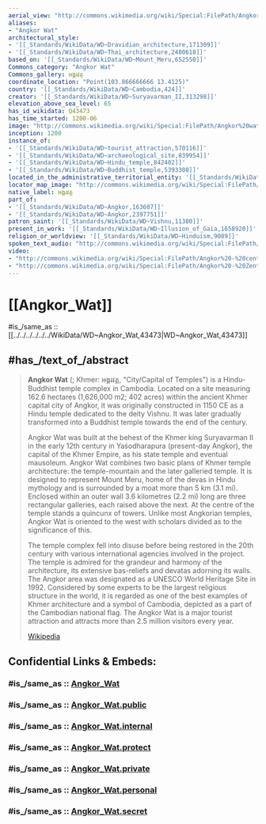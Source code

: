 ```yaml
---
aerial_view: "http://commons.wikimedia.org/wiki/Special:FilePath/Angkor%20Wat%20Aerial%20View%20Siem%20Reap%20Cambodia%202011.jpg"
aliases:
- "Angkor Wat"
architectural_style:
- '[[_Standards/WikiData/WD~Dravidian_architecture,171309]]'
- '[[_Standards/WikiData/WD~Thai_architecture,2480618]]'
based_on: '[[_Standards/WikiData/WD~Mount_Meru,652550]]'
Commons_category: "Angkor Wat"
Commons_gallery: អង្គរវត្
coordinate_location: "Point(103.866666666 13.4125)"
country: '[[_Standards/WikiData/WD~Cambodia,424]]'
creator: '[[_Standards/WikiData/WD~Suryavarman_II,313298]]'
elevation_above_sea_level: 65
has_id_wikidata: Q43473
has_time_started: 1200-06
image: "http://commons.wikimedia.org/wiki/Special:FilePath/Angkor%20wat%20temple.jpg"
inception: 1200
instance_of:
- '[[_Standards/WikiData/WD~tourist_attraction,570116]]'
- '[[_Standards/WikiData/WD~archaeological_site,839954]]'
- '[[_Standards/WikiData/WD~Hindu_temple,842402]]'
- '[[_Standards/WikiData/WD~Buddhist_temple,5393308]]'
located_in_the_administrative_territorial_entity: '[[_Standards/WikiData/WD~Siem_Reap_Province,652818]]'
locator_map_image: "http://commons.wikimedia.org/wiki/Special:FilePath/Angkor%20wat%20plano%20v.png"
native_label: អង្គរវត្ត
part_of:
- '[[_Standards/WikiData/WD~Angkor,163607]]'
- '[[_Standards/WikiData/WD~Angkor,2397751]]'
patron_saint: '[[_Standards/WikiData/WD~Vishnu,11380]]'
present_in_work: '[[_Standards/WikiData/WD~Illusion_of_Gaia,1658920]]'
religion_or_worldview: '[[_Standards/WikiData/WD~Hinduism,9089]]'
spoken_text_audio: "http://commons.wikimedia.org/wiki/Special:FilePath/Hy-%D4%B1%D5%B6%D5%A3%D5%AF%D5%B8%D6%80%20%D5%8E%D5%A1%D5%BF%20%28Angkor%20Wat%29.ogg"
video:
- "http://commons.wikimedia.org/wiki/Special:FilePath/Angkor%20-%20centre%20of%20the%20Khmer%20Kingdom%2C%20TerraX%20%28English%20AI%20redub%2C%20v2%29.webm"
- "http://commons.wikimedia.org/wiki/Special:FilePath/Angkor%20-%20Zentrum%20des%20K%C3%B6nigreichs%20der%20Khmer%20%28CC%20BY-SA%204.0%29%20cy.webm"
---
```


# [[Angkor_Wat]] 

#is_/same_as :: [[../../../../../../WikiData/WD~Angkor_Wat,43473|WD~Angkor_Wat,43473]] 

## #has_/text_of_/abstract 

> **Angkor Wat** (; Khmer: អង្គរវត្ត, "City/Capital of Temples") is a Hindu-Buddhist temple complex in Cambodia. Located on a site measuring 162.6 hectares (1,626,000 m2; 402 acres) within the ancient Khmer capital city of Angkor, it was originally constructed in 1150 CE as a Hindu temple dedicated to the deity Vishnu. It was later gradually transformed into a Buddhist temple towards the end of the century.
>
> Angkor Wat was built at the behest of the Khmer king Suryavarman II in the early 12th century in Yaśodharapura (present-day Angkor), the capital of the Khmer Empire, as his state temple and eventual mausoleum. Angkor Wat combines two basic plans of Khmer temple architecture: the temple-mountain and the later galleried temple. It is designed to represent Mount Meru, home of the devas in Hindu mythology and is surrounded by a moat more than 5 km (3.1 mi). Enclosed within an outer wall 3.6 kilometres (2.2 mi) long are three rectangular galleries, each raised above the next. At the centre of the temple stands a quincunx of towers. Unlike most Angkorian temples, Angkor Wat is oriented to the west with scholars divided as to the significance of this. 
>
> The temple complex fell into disuse before being restored in the 20th century with various international agencies involved in the project. The temple is admired for the grandeur and harmony of the architecture, its extensive bas-reliefs and devatas adorning its walls. The Angkor area was designated as a UNESCO World Heritage Site in 1992. Considered by some experts to be the largest religious structure in the world, it is regarded as one of the best examples of Khmer architecture and a symbol of Cambodia, depicted as a part of the Cambodian national flag. The Angkor Wat is a major tourist attraction and attracts more than 2.5 million visitors every year.
>
> [Wikipedia](https://en.wikipedia.org/wiki/Angkor%20Wat) 


## Confidential Links & Embeds: 

### #is_/same_as :: [Angkor_Wat](Angkor_Wat.md) 

### #is_/same_as :: [Angkor_Wat.public](/_public/Technology/Construction/Architecture/Angkor_Wat.public.md) 

### #is_/same_as :: [Angkor_Wat.internal](/_internal/Technology/Construction/Architecture/Angkor_Wat.internal.md) 

### #is_/same_as :: [Angkor_Wat.protect](/_protect/Technology/Construction/Architecture/Angkor_Wat.protect.md) 

### #is_/same_as :: [Angkor_Wat.private](/_private/Technology/Construction/Architecture/Angkor_Wat.private.md) 

### #is_/same_as :: [Angkor_Wat.personal](/_personal/Technology/Construction/Architecture/Angkor_Wat.personal.md) 

### #is_/same_as :: [Angkor_Wat.secret](/_secret/Technology/Construction/Architecture/Angkor_Wat.secret.md)

